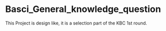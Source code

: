 # Basci_General_knowledge_question
This Project is design like, it is a selection part of the KBC 1st round.
